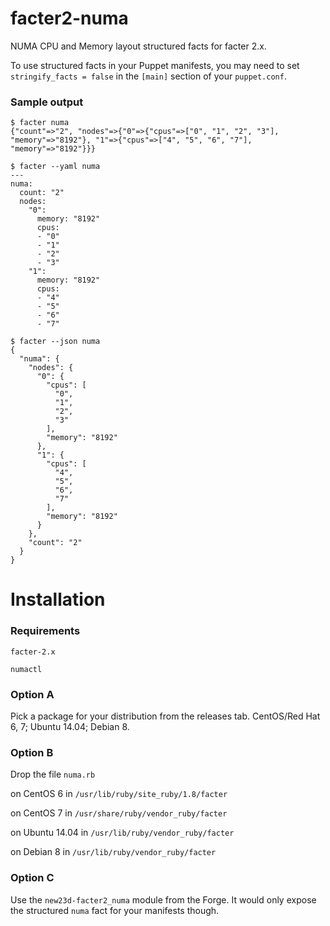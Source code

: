 # facter2-numa
NUMA CPU and Memory layout structured facts for facter 2.x.

To use structured facts in your Puppet manifests, you may need to set `stringify_facts = false` in the `[main]` section of your `puppet.conf`.

### Sample output
```
$ facter numa
{"count"=>"2", "nodes"=>{"0"=>{"cpus"=>["0", "1", "2", "3"], "memory"=>"8192"}, "1"=>{"cpus"=>["4", "5", "6", "7"], "memory"=>"8192"}}}

$ facter --yaml numa
---
numa:
  count: "2"
  nodes:
    "0":
      memory: "8192"
      cpus:
      - "0"
      - "1"
      - "2"
      - "3"
    "1":
      memory: "8192"
      cpus:
      - "4"
      - "5"
      - "6"
      - "7"

$ facter --json numa
{
  "numa": {
    "nodes": {
      "0": {
        "cpus": [
          "0",
          "1",
          "2",
          "3"
        ],
        "memory": "8192"
      },
      "1": {
        "cpus": [
          "4",
          "5",
          "6",
          "7"
        ],
        "memory": "8192"
      }
    },
    "count": "2"
  }
}
```
# Installation

### Requirements
`facter-2.x`

`numactl`

### Option A

Pick a package for your distribution from the releases tab. CentOS/Red Hat 6, 7; Ubuntu 14.04; Debian 8.

### Option B

Drop the file `numa.rb`

on CentOS 6 in `/usr/lib/ruby/site_ruby/1.8/facter`

on CentOS 7 in `/usr/share/ruby/vendor_ruby/facter`

on Ubuntu 14.04 in `/usr/lib/ruby/vendor_ruby/facter`

on Debian 8 in `/usr/lib/ruby/vendor_ruby/facter`

### Option C

Use the `new23d-facter2_numa` module from the Forge. It would only expose the structured `numa` fact for your manifests though.

